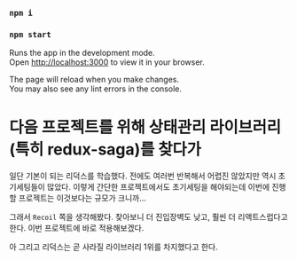 ### `npm i`

### `npm start`

Runs the app in the development mode.\
Open [http://localhost:3000](http://localhost:3000) to view it in your browser.

The page will reload when you make changes.\
You may also see any lint errors in the console.

# 다음 프로젝트를 위해 상태관리 라이브러리(특히 redux-saga)를 찾다가

일단 기본이 되는 리덕스를 학습했다. 전에도 여러번 반복해서 어렵진 않았지만 역시 초기세팅들이 많았다.
이렇게 간단한 프로젝트에서도 초기세팅을 해야되는데 이번에 진행할 프로젝트는 이것보다는 규모가 크니까...

그래서 `Recoil` 쪽을 생각해봤다. 찾아보니 더 진입장벽도 낮고, 훨씬 더 리액트스럽다고 한다.
이번 프로젝트에 바로 적용해보겠다. 

아 그리고 리덕스는 곧 사라질 라이브러리 1위를 차지했다고 한다.